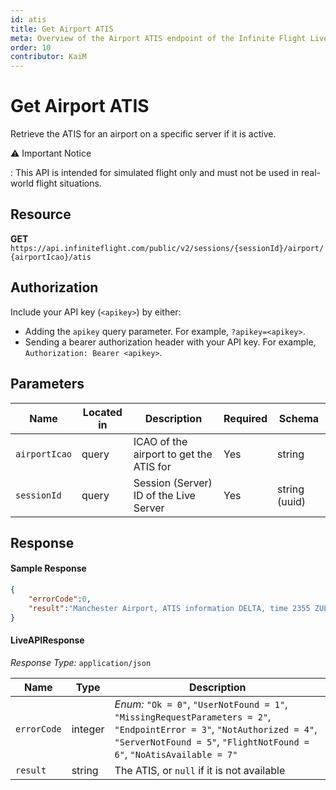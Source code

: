 ```yaml
---
id: atis
title: Get Airport ATIS
meta: Overview of the Airport ATIS endpoint of the Infinite Flight Live API
order: 10
contributor: KaiM
---
```


# Get Airport ATIS

Retrieve the ATIS for an airport on a specific server if it is active.

⚠️ Important Notice

: This API is intended for simulated flight only and must not be used in real-world flight situations.

## Resource

**GET** `https://api.infiniteflight.com/public/v2/sessions/{sessionId}/airport/{airportIcao}/atis`

## Authorization

Include your API key (`<apikey>`) by either:

- Adding the `apikey` query parameter. For example, `?apikey=<apikey>`.
- Sending a bearer authorization header with your API key. For example, `Authorization: Bearer <apikey>`.

## Parameters

| Name          | Located in | Description                             | Required | Schema        |
| ------------- | ---------- | --------------------------------------- | -------- | ------------- |
| `airportIcao` | query      | ICAO of the airport to get the ATIS for | Yes      | string        |
| `sessionId`   | query      | Session (Server) ID of the Live Server  | Yes      | string (uuid) |

## Response

#### Sample Response

```json
{
    "errorCode":0,
    "result":"Manchester Airport, ATIS information DELTA, time 2355 ZULU, Wind 350 at 6 Visibility 21, Temperature 2, Dew Point 0, QNH 1024. Remarks, no pattern work allowed, no light aircraft accepted at this time. Landing Runways 05L and 05R, Departing Runways 05L and 05R. Advise on initial contact, you have information DELTA."
}
```

#### LiveAPIResponse

*Response Type:* `application/json`

| Name        | Type    | Description                                                  |
| ----------- | ------- | ------------------------------------------------------------ |
| `errorCode` | integer | _Enum:_ `"Ok = 0"`, `"UserNotFound = 1"`, `"MissingRequestParameters = 2"`, `"EndpointError = 3"`, `"NotAuthorized = 4"`, `"ServerNotFound = 5"`, `"FlightNotFound = 6"`, `"NoAtisAvailable = 7"` |
| `result`    | string  | The ATIS, or `null` if it is not available                   |